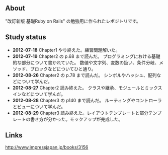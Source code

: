 ## About
"改訂新版 基礎Ruby on Rails" の勉強用に作られたレポジトリです。

## Study status
+ **2012-07-18**
Chapter1 やり終えた。練習問題解いた。
+ **2012-07-19**
Chapter2 の p.68 まで読んだ。
プログラミングにおける基礎的な部分について書かれていた。
数値や文字列、変数の扱い、条件分岐、メソッド、ブロックなどについてひと通り。
+ **2012-08-26**
Chapter2 の p.78 まで読んだ。
シンボルやハッシュ、配列などについて学んだ。
+ **2012-08-27**
Chapter2 読み終えた。
クラスや継承、モジュールとミックスインなどについて学んだ。
+ **2012-08-28**
Chapter3 の p140 まで読んだ。
ルーティングやコントローラとビューについて学んだ。
+ **2012-08-29**
Chapter3 読み終えた。レイアウトテンプレートと部分テンプレートの書き方が分かった。モックアップが完成した。

## Links
http://www.impressjapan.jp/books/3156


